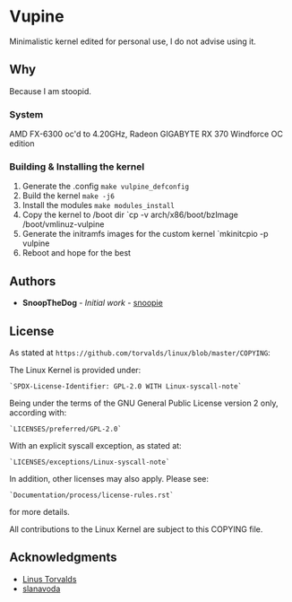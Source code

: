# Vupine

Minimalistic kernel edited for personal use, I do not advise using it.

## Why

Because I am stoopid.

### System

AMD FX-6300 oc'd to 4.20GHz, Radeon GIGABYTE RX 370 Windforce OC edition

### Building & Installing the kernel
1. Generate the .config `make vulpine_defconfig`
2. Build the kernel `make -j6`
3. Install the modules `make modules_install`
4. Copy the kernel to /boot dir `cp -v arch/x86/boot/bzImage /boot/vmlinuz-vulpine
5. Generate the initramfs images for the custom kernel `mkinitcpio -p vulpine
6. Reboot and hope for the best

## Authors

* **SnoopTheDog** - *Initial work* - [snoopie](https://github.com/SnoopTheDog)

## License
As stated at `https://github.com/torvalds/linux/blob/master/COPYING`:

The Linux Kernel is provided under:

	`SPDX-License-Identifier: GPL-2.0 WITH Linux-syscall-note`

Being under the terms of the GNU General Public License version 2 only,
according with:

	`LICENSES/preferred/GPL-2.0`

With an explicit syscall exception, as stated at:

	`LICENSES/exceptions/Linux-syscall-note`

In addition, other licenses may also apply. Please see:

	`Documentation/process/license-rules.rst`

for more details.

All contributions to the Linux Kernel are subject to this COPYING file.

## Acknowledgments

* [Linus Torvalds](https://github.com/torvalds)
* [slanavoda](https://github.com/slanavoda)
